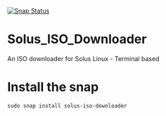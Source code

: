 [![Snap Status](https://build.snapcraft.io/badge/kz6fittycent/Solus_ISO_Downloader.svg)](https://build.snapcraft.io/user/kz6fittycent/Solus_ISO_Downloader)


# Solus_ISO_Downloader
An ISO downloader for Solus Linux - Terminal based

# Install the snap
`sudo snap install solus-iso-downloader`
